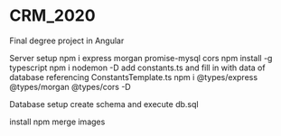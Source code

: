 # CRM_2020
Final degree project in Angular

Server setup
npm i express morgan promise-mysql cors
npm install -g typescript
npm i nodemon -D
add constants.ts and fill in with data of database referencing ConstantsTemplate.ts
npm i @types/express @types/morgan @types/cors -D

Database setup
create schema and execute db.sql

install npm merge images
